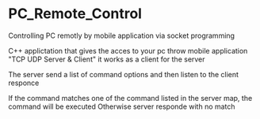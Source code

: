 # PC_Remote_Control
Controlling PC remotly by mobile application via socket programming 

C++ applictation that gives the acces to your pc throw mobile application "TCP UDP Server & Client" 
it works as a client for the server 

The server send a list of command options and then listen to the client responce

If the command matches one of the command listed in the server map, the command will be executed
Otherwise server responde with no match
